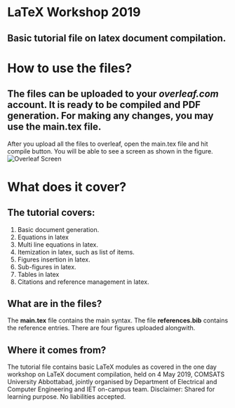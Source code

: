 # LaTeX Workshop 2019
## Basic tutorial file on latex document compilation. 
# How to use the files?
## The files can be uploaded to your _overleaf.com_ account. It is ready to be compiled and **PDF** generation. For making any changes, you may use the **main.tex** file.
After you upload all the files to overleaf, open the main.tex file and hit compile button. You will be able to see a screen as shown in the figure.
![Overleaf Screen](./latexworkshop2019/overleaf_snap.png)
# What does it cover?
## The tutorial covers:
1. Basic document generation.
2. Equations in latex
3. Multi line equations in latex.
4. Itemization in latex, such as list of items. 
5. Figures insertion in latex.
6. Sub-figures in latex.
7. Tables in latex
8. Citations and reference management in latex.
## What are in the files?
The **main.tex** file contains the main syntax. The file **references.bib** contains the reference entries. There are four figures uploaded alongwith. 
## Where it comes from?
The tutorial file contains basic LaTeX modules as covered in the one day workshop on LaTeX document compilation, held on 4 May 2019, COMSATS University Abbottabad, jointly organised by Department of Electrical and Computer Engineering and IET on-campus team.
Disclaimer: Shared for learning purpose. No liabilities accepted.
